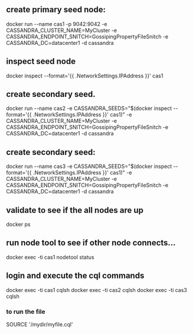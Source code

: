 
## create primary seed node:
docker run --name cas1 -p 9042:9042 -e CASSANDRA_CLUSTER_NAME=MyCluster -e CASSANDRA_ENDPOINT_SNITCH=GossipingPropertyFileSnitch -e CASSANDRA_DC=datacenter1 -d cassandra

## inspect seed node
docker inspect --format='{{ .NetworkSettings.IPAddress }}' cas1


## create secondary seed.
docker run --name cas2 -e CASSANDRA_SEEDS="$(docker inspect --format='{{ .NetworkSettings.IPAddress }}' cas1)" -e CASSANDRA_CLUSTER_NAME=MyCluster -e CASSANDRA_ENDPOINT_SNITCH=GossipingPropertyFileSnitch -e CASSANDRA_DC=datacenter1 -d cassandra
 
## create secondary seed: 
docker run --name cas3 -e CASSANDRA_SEEDS="$(docker inspect --format='{{ .NetworkSettings.IPAddress }}' cas1)" -e CASSANDRA_CLUSTER_NAME=MyCluster -e CASSANDRA_ENDPOINT_SNITCH=GossipingPropertyFileSnitch -e CASSANDRA_DC=datacenter1 -d cassandra


## validate to see if the all nodes are up

docker ps


## run node tool to see if other node connects...


docker exec -ti cas1 nodetool status


## login and execute the cql commands

docker exec -ti cas1 cqlsh
docker exec -ti cas2 cqlsh
docker exec -ti cas3 cqlsh


### to run the file

SOURCE '/mydir/myfile.cql'
